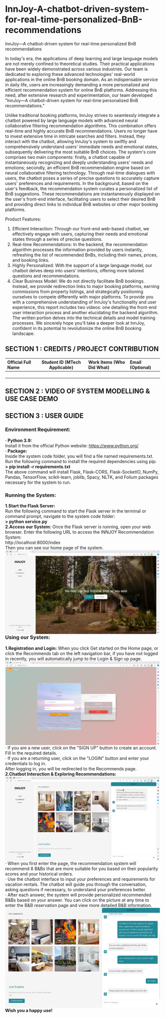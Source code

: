 # InnJoy-A-chatbot-driven-system-for-real-time-personalized-BnB-recommendations
InnJoy—A chatbot-driven system for real-time personalized BnB recommendations

In today's era, the applications of deep learning and large language models are not merely confined to theoretical studies. Their practical applications have been widely demonstrated across various industries. Our team is dedicated to exploring these advanced technologies' real-world applications in the online BnB booking domain. As an indispensable service in daily life, users are increasingly demanding a more personalized and efficient recommendation system for online BnB platforms. Addressing this need, after extensive research and experimentation, our team developed "InnJoy—A chatbot-driven system for real-time personalized BnB recommendations." 

Unlike traditional booking platforms, InnJoy strives to seamlessly integrate a chatbot powered by large language models with advanced neural collaborative filtering recommendation algorithms. This combination offers real-time and highly accurate BnB recommendations. Users no longer have to invest extensive time in intricate searches and filters. Instead, they interact with the chatbot, allowing InnJoy's system to swiftly and comprehensively understand users' immediate needs and emotional states, subsequently delivering the most suitable BnB choices. The system's core comprises two main components: firstly, a chatbot capable of instantaneously recognizing and deeply understanding users' needs and emotions; secondly, an efficient BnB recommendation engine based on neural collaborative filtering technology. Through real-time dialogues with users, the chatbot poses a series of precise questions to accurately capture users' preferences and requirements. In the background, based on the user's feedback, the recommendation system curates a personalized list of BnB suggestions. These recommendations are instantaneously displayed on the user's front-end interface, facilitating users to select their desired BnB and providing direct links to individual BnB websites or other major booking platforms. 

Product Features: 

1. Efficient Interaction: Through our front-end web-based chatbot, we effectively engage with users, capturing their needs and emotional states through a series of precise questions. 
2. Real-time Recommendations: In the backend, the recommendation algorithm processes the information provided by users instantly, refreshing the list of recommended BnBs, including their names, prices, and booking links. 
3. Highly Personalized: With the support of a large language model, our chatbot delves deep into users' intentions, offering more tailored questions and recommendations. 
4. Clear Business Model: We do not directly facilitate BnB bookings. Instead, we provide redirection links to major booking platforms, earning commissions from property listings, and strategically positioning ourselves to compete differently with major platforms. 
To provide you with a comprehensive understanding of InnJoy's functionality and user experience, this report includes two videos: one detailing the front-end user interaction process and another elucidating the backend algorithm. The written portion delves into the technical details and model training processes. 
We sincerely hope you'll take a deeper look at InnJoy, confident in its potential to revolutionize the online BnB booking landscape.

## SECTION 1 : CREDITS / PROJECT CONTRIBUTION

| Official Full Name  | Student ID (MTech Applicable)  | Work Items (Who Did What) | Email (Optional) |
| :------------ |:---------------:| :-----| :-----|
|||||
|||||
|||||
|||||

## SECTION 2 : VIDEO OF SYSTEM MODELLING & USE CASE DEMO

## SECTION 3 : USER GUIDE
### Environment Requirement:
**· Python 3.9:**   
Install it from the official Python website: https://www.python.org/  
**· Package:**  
Inside the system code folder, you will find a file named requirements.txt. Run the following command to install the required dependencies using pip:  
**> pip install -r requirements.txt**  
The above command will install Flask, Flask-CORS, Flask-SocketIO, NumPy, Pandas, TensorFlow, scikit-learn, joblib, Spacy, NLTK, and Folium packages necessary for the system to run.  
### Running the System:
**1.Start the Flask Server:**  
Run the following command to start the Flask server in the terminal or command prompt, navigate to the system code folder:  
**> python service.py**   
**2.Access our System:**
Once the Flask server is running, open your web browser. Enter the following URL to access the INNJOY Recommendation System:  
http://localhost:8000/index  
Then you can see our home page of the system.
<img src="./img/home.png"
     style="float: left; margin-right: 0px;" />
### Using our System:  
**1.Registration and Login:**
When you click Get started on the Home page, or click the Recommends tab on the left navigation bar, if you have not logged in recently, you will automatically jump to the Login & Sign up page.
<img src="./img/login.png"
     style="float: left; margin-right: 0px;" />  
· If you are a new user, click on the "SIGN UP" button to create an account. Fill in the required details.  
· If you are a returning user, click on the "LOGIN" button and enter your credentials to log in.  
After logging in, you will be redirected to the Recommends page.  
**2.Chatbot Interaction & Exploring Recommendations:**
<img src="./img/mainpage.png"
     style="float: left; margin-right: 0px;" />  
· When you first enter the page, the recommendation system will recommend 8 B&Bs that are more suitable for you based on their popularity scores and your historical orders.   
· Use the chatbot interface to input your preferences and requirements for vacation rentals. The chatbot will guide you through the conversation, asking questions if necessary, to understand your preferences better.   
· After each answer, the system will provide personalized recommended B&Bs based on your answer. You can click on the picture at any time to enter the B&B reservation page and view more detailed B&B information.  
<img src="./img/ask.png"
     style="float: left; margin-right: 0px;" />  
**Wish you a happy use!**
